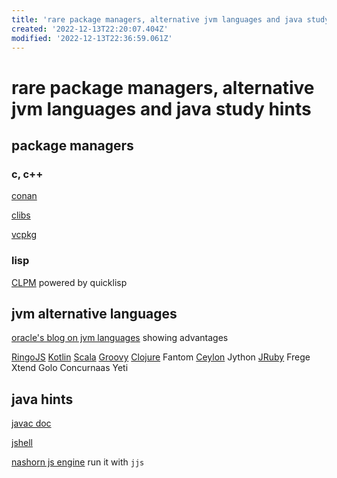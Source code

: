 ```yaml
---
title: 'rare package managers, alternative jvm languages and java study hints'
created: '2022-12-13T22:20:07.404Z'
modified: '2022-12-13T22:36:59.061Z'
---
```


# rare package managers, alternative jvm languages and java study hints

## package managers

### c, c++
[conan](https://conan.io/)

[clibs](https://www.clibs.org/)

[vcpkg](https://vcpkg.io/en/index.html)

### lisp

[CLPM](https://www.clpm.dev/) powered by quicklisp

## jvm alternative languages

[oracle's blog on jvm languages](https://www.oracle.com/technical-resources/articles/java/architect-languages.html) showing advantages

[RingoJS](https://www.ringojs.org/documentation/)
[Kotlin](https://kotlinlang.org/)
[Scala](https://www.scala-lang.org/)
[Groovy](http://www.groovy-lang.org/)
[Clojure](https://clojure.org/)
Fantom
[Ceylon](https://ceylon-lang.org/)
Jython
[JRuby](https://www.jruby.org/)
Frege
Xtend
Golo
Concurnaas
Yeti

## java hints

[javac doc](https://docs.oracle.com/en/java/javase/18/docs/specs/man/javac.html#arrangement-of-source-code-for-a-package)

[jshell](https://docs.oracle.com/javase/10/jshell/introduction-jshell.htm)

[nashorn js engine](https://www.oracle.com/technical-resources/articles/java/jf14-nashorn.html) run it with `jjs`


